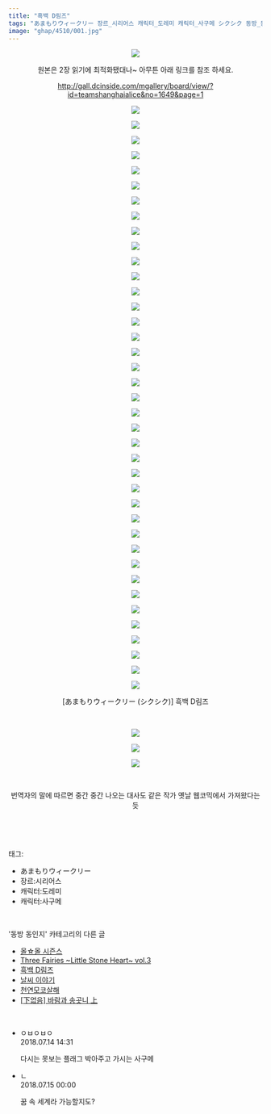 ```yaml
---
title: "흑백 D림즈"
tags: "あまもりウィークリー 장르_시리어스 캐릭터_도레미 캐릭터_사구메 シクシク 동방_동인지"
image: "ghap/4510/001.jpg"
---
```

<div class="article">
<p style="text-align: center; clear: none; float: none;"><img src="{{ site.nasurl }}/ghap/4510/001.jpg"/></p>
<p style="text-align: center; clear: none; float: none;">원본은 2장 읽기에 최적화됐대나~ 아무튼 아래 링크를 참조 하세요.</p>
<p style="text-align: center; clear: none; float: none;"><a class="tx-link" href="http://gall.dcinside.com/mgallery/board/view/?id=teamshanghaialice&amp;no=1649&amp;page=1" target="_blank">http://gall.dcinside.com/mgallery/board/view/?id=teamshanghaialice&amp;no=1649&amp;page=1</a></p>
<p style="text-align: center; clear: none; float: none;"><img src="{{ site.nasurl }}/ghap/4510/002.jpg"/></p>
<p style="text-align: center; clear: none; float: none;"><img src="{{ site.nasurl }}/ghap/4510/003.jpg"/></p>
<p style="text-align: center; clear: none; float: none;"><img src="{{ site.nasurl }}/ghap/4510/004.jpg"/></p>
<p style="text-align: center; clear: none; float: none;"><img src="{{ site.nasurl }}/ghap/4510/005.jpg"/></p>
<p style="text-align: center; clear: none; float: none;"><img src="{{ site.nasurl }}/ghap/4510/006.jpg"/></p>
<p style="text-align: center; clear: none; float: none;"><img src="{{ site.nasurl }}/ghap/4510/007.jpg"/></p>
<p style="text-align: center; clear: none; float: none;"><img src="{{ site.nasurl }}/ghap/4510/008.jpg"/></p>
<p style="text-align: center; clear: none; float: none;"><img src="{{ site.nasurl }}/ghap/4510/009.jpg"/></p>
<p style="text-align: center; clear: none; float: none;"><img src="{{ site.nasurl }}/ghap/4510/010.jpg"/></p>
<p style="text-align: center; clear: none; float: none;"><img src="{{ site.nasurl }}/ghap/4510/011.jpg"/></p>
<p style="text-align: center; clear: none; float: none;"><img src="{{ site.nasurl }}/ghap/4510/012.jpg"/></p>
<p style="text-align: center; clear: none; float: none;"><img src="{{ site.nasurl }}/ghap/4510/013.jpg"/></p>
<p style="text-align: center; clear: none; float: none;"><img src="{{ site.nasurl }}/ghap/4510/014.jpg"/></p>
<p style="text-align: center; clear: none; float: none;"><img src="{{ site.nasurl }}/ghap/4510/015.jpg"/></p>
<p style="text-align: center; clear: none; float: none;"><img src="{{ site.nasurl }}/ghap/4510/016.jpg"/></p>
<p style="text-align: center; clear: none; float: none;"><img src="{{ site.nasurl }}/ghap/4510/017.jpg"/></p>
<p style="text-align: center; clear: none; float: none;"><img src="{{ site.nasurl }}/ghap/4510/018.jpg"/></p>
<p style="text-align: center; clear: none; float: none;"><img src="{{ site.nasurl }}/ghap/4510/019.jpg"/></p>
<p style="text-align: center; clear: none; float: none;"><img src="{{ site.nasurl }}/ghap/4510/020.jpg"/></p>
<p style="text-align: center; clear: none; float: none;"><img src="{{ site.nasurl }}/ghap/4510/021.jpg"/></p>
<p style="text-align: center; clear: none; float: none;"><img src="{{ site.nasurl }}/ghap/4510/022.jpg"/></p>
<p style="text-align: center; clear: none; float: none;"><img src="{{ site.nasurl }}/ghap/4510/023.jpg"/></p>
<p style="text-align: center; clear: none; float: none;"><img src="{{ site.nasurl }}/ghap/4510/024.jpg"/></p>
<p style="text-align: center; clear: none; float: none;"><img src="{{ site.nasurl }}/ghap/4510/025.jpg"/></p>
<p style="text-align: center; clear: none; float: none;"><img src="{{ site.nasurl }}/ghap/4510/026.jpg"/></p>
<p style="text-align: center; clear: none; float: none;"><img src="{{ site.nasurl }}/ghap/4510/027.jpg"/></p>
<p style="text-align: center; clear: none; float: none;"><img src="{{ site.nasurl }}/ghap/4510/028.jpg"/></p>
<p style="text-align: center; clear: none; float: none;"><img src="{{ site.nasurl }}/ghap/4510/029.jpg"/></p>
<p style="text-align: center; clear: none; float: none;"><img src="{{ site.nasurl }}/ghap/4510/030.jpg"/></p>
<p style="text-align: center; clear: none; float: none;"><img src="{{ site.nasurl }}/ghap/4510/031.jpg"/></p>
<p style="text-align: center; clear: none; float: none;"><img src="{{ site.nasurl }}/ghap/4510/032.jpg"/></p>
<p style="text-align: center; clear: none; float: none;"><img src="{{ site.nasurl }}/ghap/4510/033.jpg"/></p>
<p style="text-align: center; clear: none; float: none;"><img src="{{ site.nasurl }}/ghap/4510/034.jpg"/></p>
<p style="text-align: center; clear: none; float: none;"><img src="{{ site.nasurl }}/ghap/4510/035.jpg"/></p>
<p style="text-align: center; clear: none; float: none;"><img src="{{ site.nasurl }}/ghap/4510/036.jpg"/></p>
<p style="text-align: center; clear: none; float: none;"><img src="{{ site.nasurl }}/ghap/4510/037.jpg"/></p>
<p style="text-align: center; clear: none; float: none;"><img src="{{ site.nasurl }}/ghap/4510/038.jpg"/></p>
<p style="text-align: center; clear: none; float: none;"><img src="{{ site.nasurl }}/ghap/4510/039.jpg"/></p>
<p style="text-align: center; clear: none; float: none;"><img src="{{ site.nasurl }}/ghap/4510/040.jpg"/></p>
<p style="text-align: center; clear: none; float: none;">[あまもりウィークリー (シクシク)] 흑백 D림즈</p>
<p style="text-align: center; clear: none; float: none;"><br/></p>
<p style="text-align: center; clear: none; float: none;"><img src="{{ site.nasurl }}/ghap/4510/041.jpg"/></p>
<p style="text-align: center; clear: none; float: none;"><img src="{{ site.nasurl }}/ghap/4510/042.jpg"/></p>
<p style="text-align: center; clear: none; float: none;"><img src="{{ site.nasurl }}/ghap/4510/043.jpg"/></p>
<p style="text-align: center; clear: none; float: none;"><br/></p>
<p style="text-align: center; clear: none; float: none;">번역자의 말에 따르면 중간 중간 나오는 대사도 같은 작가 옛날 웹코믹에서 가져왔다는듯<br/></p>
<p><br/></p>
</div><br/>
<div class="tagTrail">
<p>태그: </p>
<ul>
<li>あまもりウィークリー</li>
<li>장르:시리어스</li>
<li>캐릭터:도레미</li>
<li>캐릭터:사구메</li>
</ul>
</div><br/>
<div class="another">
<p>'동방 동인지' 카테고리의 다른 글</p>
<ul>
<li><a href="/2018-07-11-ghap_4512">올☆올 시즌스</a></li>
<li><a href="/2018-07-11-ghap_4511">Three Fairies ~Little Stone Heart~ vol.3</a></li>
<li><a href="/2018-07-10-ghap_4510">흑백 D림즈</a></li>
<li><a href="/2018-07-10-ghap_4508">날씨 이야기</a></li>
<li><a href="/2018-07-10-ghap_4507">천연모코살해</a></li>
<li><a href="/2018-07-08-ghap_4498">[下없음] 바람과 송곳니 上</a></li>
</ul>
</div><br/>
<div class="cb_module cb_fluid">
<div class="cb_wrt cb_profile">
<div class="comment">
<ul>
<li class="cb_thumb_off" id="comment15286550">
<div class="cb_comment_area">
<div class="cb_info_area">
<div class="cb_section">
<span class="cb_nick_name">ㅇㅂㅇㅂㅇ</span>
</div>
<div class="cb_section">
<span class="cb_date">2018.07.14 14:31 </span>
</div>
</div>
<div class="cb_dsc_comment">
<p class="cb_dsc">
											다시는 못보는 플래그 박아주고 가시는 사구메
										</p>
</div>
</div></li>
<li class="cb_thumb_off" id="comment15286772">
<div class="cb_comment_area">
<div class="cb_info_area">
<div class="cb_section">
<span class="cb_nick_name">ㄴ</span>
</div>
<div class="cb_section">
<span class="cb_date">2018.07.15 00:00 </span>
</div>
</div>
<div class="cb_dsc_comment">
<p class="cb_dsc">
											꿈 속 세계라 가능할지도?
										</p>
</div>
</div></li>
</ul>
</div>
</div><!-- commentList close -->
</div><br/>
